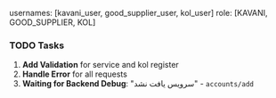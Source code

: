 usernames: [kavani_user, good_supplier_user, kol_user]
role: [KAVANI, GOOD_SUPPLIER, KOL]

### TODO Tasks

1. **Add Validation** for service and kol register
2. **Handle Error** for all requests
3. **Waiting for Backend Debug**: "سرویس یافت نشد" - `accounts/add`
